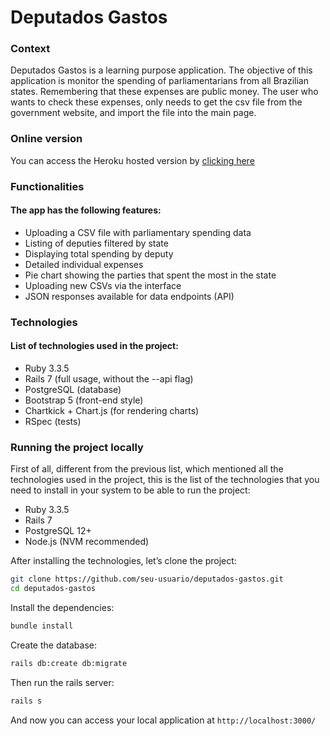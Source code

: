 # Deputados Gastos

### Context

Deputados Gastos is a learning purpose application. The objective of this application is monitor the spending of parliamentarians from all Brazilian states. Remembering that these expenses are public money. The user who wants to check these expenses, only needs to get the csv file from the government website, and import the file into the main page.

### Online version

You can access the Heroku hosted version by [clicking here](https://deputados-gastos-99f3d7eec48d.herokuapp.com/)

### Functionalities

#### The app has the following features:

* Uploading a CSV file with parliamentary spending data
* Listing of deputies filtered by state
* Displaying total spending by deputy
* Detailed individual expenses
* Pie chart showing the parties that spent the most in the state
* Uploading new CSVs via the interface
* JSON responses available for data endpoints (API)

### Technologies

#### List of technologies used in the project:

* Ruby 3.3.5
* Rails 7 (full usage, without the --api flag)
* PostgreSQL (database)
* Bootstrap 5 (front-end style)
* Chartkick + Chart.js (for rendering charts)
* RSpec (tests)


### Running the project locally

First of all, different from the previous list, which mentioned all the technologies used in the project, this is the list of the technologies that you need to install in your system to be able to run the project:

* Ruby 3.3.5
* Rails 7
* PostgreSQL 12+
* Node.js (NVM recommended)

After installing the technologies, let’s clone the project:

```bash
git clone https://github.com/seu-usuario/deputados-gastos.git
cd deputados-gastos
```

Install the dependencies:

```bash
bundle install
```

Create the database:

```bash
rails db:create db:migrate
```

Then run the rails server:

```bash
rails s
```

And now you can access your local application at `http://localhost:3000/`